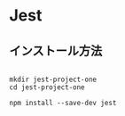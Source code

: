 # Jest

## インストール方法

```

mkdir jest-project-one
cd jest-project-one

npm install --save-dev jest
```
